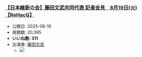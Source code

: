 ### [【日本維新の会】藤田文武共同代表 記者会見　8月19日(火)【ReHacQ】](https://www.youtube.com/watch?v=dYBfLEcTZT8)
-   公開日: 2025-08-19
-   視聴数: 20,395
-   **いいね数: 311**
-   出演者: [藤田文武](/rehacq_fan/people/藤田文武 "wikilink")
    - [![](https://img.youtube.com/vi/dYBfLEcTZT8/hqdefault.jpg)](https://www.youtube.com/watch?v=dYBfLEcTZT8)
